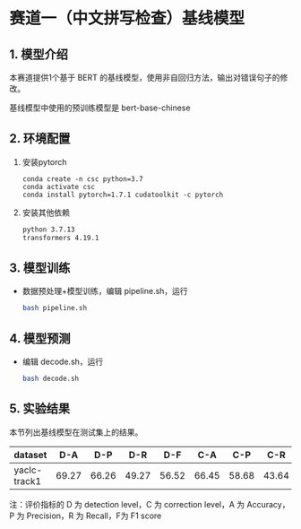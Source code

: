 # 赛道一（中文拼写检查）基线模型

## 1. 模型介绍

本赛道提供1个基于 BERT 的基线模型，使用非自回归方法，输出对错误句子的修改。

基线模型中使用的预训练模型是 bert-base-chinese

## 2. 环境配置

1. 安装pytorch

   ```
   conda create -n csc python=3.7
   conda activate csc
   conda install pytorch=1.7.1 cudatoolkit -c pytorch
   ```

2. 安装其他依赖

   ```bash
   python 3.7.13
   transformers 4.19.1
   ```

## 3. 模型训练

- 数据预处理+模型训练，编辑 pipeline.sh，运行

  ```bash
  bash pipeline.sh
  ```

## 4. 模型预测

- 编辑 decode.sh，运行

  ```bash
  bash decode.sh
  ```

## 5. 实验结果

本节列出基线模型在测试集上的结果。

| dataset      | D-A   | D-P   | D-R   | D-F   | C-A   | C-P   | C-R   | C-F   |
| ------------ | ----- | ----- | ----- | ----- | ----- | ----- | ----- | ----- |
| yaclc-track1 | 69.27 | 66.26 | 49.27 | 56.52 | 66.45 | 58.68 | 43.64 | 50.05 |

注：评价指标的 D 为 detection level，C 为 correction level，A 为 Accuracy，P 为 Precision，R 为 Recall，F为 F1 score
